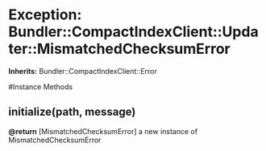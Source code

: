# Exception: Bundler::CompactIndexClient::Updater::MismatchedChecksumError
**Inherits:** Bundler::CompactIndexClient::Error
    




#Instance Methods
## initialize(path, message) [](#method-i-initialize)

**@return** [MismatchedChecksumError] a new instance of MismatchedChecksumError

